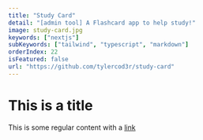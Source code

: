 ```yaml
---
title: "Study Card"
detail: "[admin tool] A Flashcard app to help study!"
image: study-card.jpg
keywords: ["nextjs"]
subKeywords: ["tailwind", "typescript", "markdown"]
orderIndex: 22
isFeatured: false
url: "https://github.com/tylercod3r/study-card"
---
```


# This is a title

This is some regular content with a [link](https://google.com)
